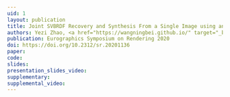 ```yaml
---
uid: 1
layout: publication
title: Joint SVBRDF Recovery and Synthesis From a Single Image using an Unsupervised Generative Adversarial Network
authors: Yezi Zhao, <a href="https://wangningbei.github.io/" target="_blank">Beibei Wang</a>, <a href="hhttp://vr.sdu.edu.cn/info/1010/1062.htm" target="_blank"> Yanning Xu</a>, <b>Zheng Zeng</b>, <a href="http://vr.sdu.edu.cn/info/1010/1062.htm" target="_blank"> Yanning Xu</a>, <a href="http://vr.sdu.edu.cn/info/1010/1060.htm" target="_blank"> Lu Wang</a>, <a href="http://maverick.inria.fr/Membres/Nicolas.Holzschuch/" target="_blank"> Nicolas Holzschuch</a>
publication: Eurographics Symposium on Rendering 2020
doi: https://doi.org/10.2312/sr.20201136
paper:
code:
slides:
presentation_slides_video:
supplementary:
supplemental_video:
---
```

